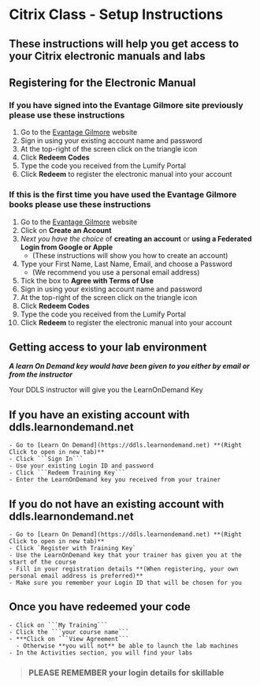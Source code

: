 # Citrix Class - Setup Instructions

## These instructions will help you get access to your Citrix electronic manuals and labs

## Registering for the Electronic Manual
### If you have signed into the Evantage Gilmore site previously please use these instructions
1. Go to the [Evantage Gilmore](https://evantage.gilmoreglobal.com/) website
2. Sign in using your existing account name and password
3. At the top-right of the screen click on the triangle icon
4. Click **Redeem Codes**
5. Type the code you received from the Lumify Portal
6. Click **Redeem** to register the electronic manual into your account

### If this is the first time you have used the Evantage Gilmore books please use these instructions
1. Go to the [Evantage Gilmore](https://evantage.gilmoreglobal.com/) website
1. Click on **Create an Account**
1. *Next you have the choice* of **creating an account** or **using a Federated Login from Google or Apple**
    - (These instructions will show you how to create an account)
1. Type your First Name, Last Name, Email, and choose a Password
    - (We recommend you use a personal email address)
1. Tick the box to **Agree with Terms of Use**
1. Sign in using your existing account name and password
1. At the top-right of the screen click on the triangle icon
1. Click **Redeem Codes**
1. Type the code you received from the Lumify Portal
1. Click **Redeem** to register the electronic manual into your account


## Getting access to your lab environment

***A learn On Demand key would have been given to you either by email or from the instructor***

Your DDLS instructor will give you the LearnOnDemand Key
## If you have an existing account with ddls.learnondemand.net

    - Go to [Learn On Demand](https://ddls.learnondemand.net) **(Right Click to open in new tab)**
    - Click ```Sign In```
    - Use your existing Login ID and password
    - Click ```Redeem Training Key```
    - Enter the LearnOnDemand key you received from your trainer
    
## If you do not have an existing account with ddls.learnondemand.net

    - Go to [Learn On Demand](https://ddls.learnondemand.net) **(Right Click to open in new tab)**
    - Click `Register with Training Key`  
    - Use the LearnOnDemand key that your trainer has given you at the start of the course
    - Fill in your registration details **(When registering, your own personal email address is preferred)**
    - Make sure you remember your Login ID that will be chosen for you
    
## Once you have redeemed your code
    - Click on ```My Training```
    - Click the ```your course name```
    - ***Click on ```View Agreement``` 
      - Otherwise **you will not** be able to launch the lab machines
    - In the Activities section, you will find your labs

> ### **PLEASE REMEMBER your login details for skillable** ###
